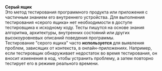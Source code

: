 **Серый ящик**  
Это метод тестирования программного продукта или приложения с частичным знанием его внутреннего устройства. Для выполнения тестирования «серого ящика» нет необходимости в доступе тестировщика к исходному коду. Тесты пишутся на основе знания алгоритма, архитектуры, внутренних состояний или других высокоуровневых описаний поведения программы.  
Тестирование "серого ящика" часто **используется** для выявления проблем, зависящих от контекста, в онлайн-приложениях. Например, если тестировщик обнаруживает недостаток во время тестирования, он вносит изменения в код, чтобы устранить проблему, а затем повторно тестирует его в режиме реального времени.
